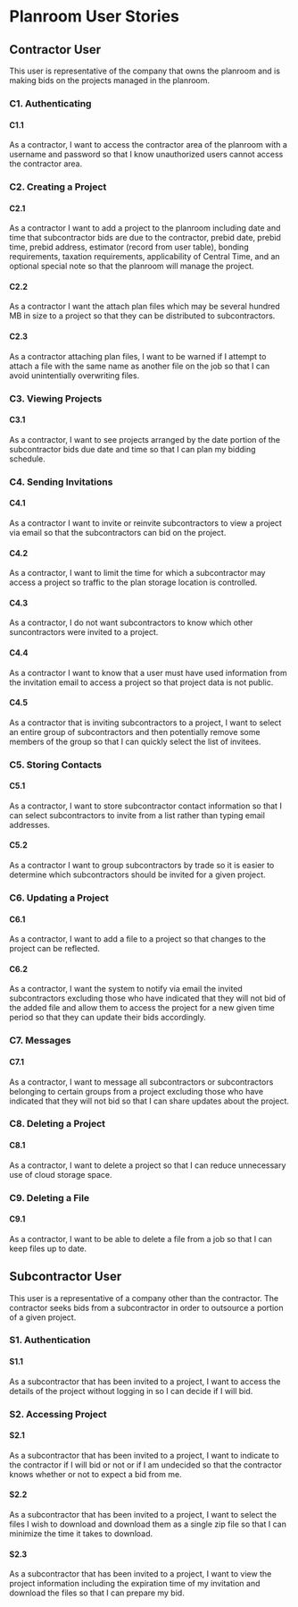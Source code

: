 # Planroom User Stories
## Contractor User
This user is representative of the company that owns the planroom  and is making bids on the projects managed in the planroom.

### C1. Authenticating
#### C1.1
As a contractor, I want to access the contractor area of the planroom with a username and password so that I know unauthorized users cannot access the contractor area.

### C2. Creating a Project
#### C2.1
As a contractor I want to add a project to the planroom including date and time that subcontractor bids are due to the contractor, prebid date, prebid time, prebid address, estimator (record from user table), bonding requirements, taxation requirements, applicability of Central Time, and an optional special note so that the planroom will manage the project.

#### C2.2
As a contractor I want the attach plan files which may be several hundred MB in size to a project so that they can be distributed to subcontractors.

#### C2.3
As a contractor attaching plan files, I want to be warned if I attempt to attach a file with the same name as another file on the job so that I can avoid unintentially overwriting files.

### C3. Viewing Projects
#### C3.1
As a contractor, I want to see projects arranged by the date portion of the subcontractor bids due date and time so that I can plan my bidding schedule.

### C4. Sending Invitations
#### C4.1
As a contractor I want to invite or reinvite subcontractors to view a project via email so that the subcontractors can bid on the project.

#### C4.2
As a contractor, I want to limit the time for which a subcontractor may access a project so traffic to the plan storage location is controlled.

#### C4.3
As a contractor, I do not want subcontractors to know which other suncontractors were invited to a project.

#### C4.4 
As a contractor I want to know that a user must have used information from the invitation email to access a project so that project data is not public.

#### C4.5
As a contractor that is inviting subcontractors to a project, I want to select an entire group of subcontractors and then potentially remove some members of the group so that I can quickly select the list of invitees.

### C5. Storing Contacts
#### C5.1
As a contractor, I want to store subcontractor contact information so that I can select subcontractors to invite from a list rather than typing email addresses.

#### C5.2
As a contractor I want to group subcontractors by trade so it is easier to determine which subcontractors should be invited for a given project.

### C6. Updating a Project
#### C6.1
As a contractor, I want to add a file to a project so that changes to the project can be reflected.

#### C6.2
As a contractor, I want the system to notify via email the invited subcontractors excluding those who have indicated that they will not bid of the added file and allow them to access the project for a new given time period so that they can update their bids accordingly.

### C7. Messages
#### C7.1
As a contractor, I want to message all subcontractors or subcontractors belonging to certain groups from a project excluding those who have indicated that they will not bid so that I can share updates about the project.

### C8. Deleting a Project
#### C8.1
As a contractor, I want to delete a project so that I can reduce unnecessary use of cloud storage space.

### C9. Deleting a File
#### C9.1
As a contractor, I want to be able to delete a file from a job so that I can keep files up to date.

## Subcontractor User
This user is a representative of a company other than the contractor.  The contractor seeks bids from a subcontractor in order to outsource a portion of a given project.

### S1. Authentication
#### S1.1
As a subcontractor that has been invited to a project, I want to access the details of the project without logging in so I can decide if I will bid.

### S2. Accessing Project
#### S2.1
As a subcontractor that has been invited to a project, I want to indicate to the contractor if I will bid or not or if I am undecided so that the contractor knows whether or not to expect a bid from me.

#### S2.2
As a subcontractor that has been invited to a project, I want to select the files I wish to download and download them as a single zip file so that I can minimize the time it takes to download.

#### S2.3
As a subcontractor that has been invited to a project, I want to view the project information including the expiration time of my invitation and download the files so that I can prepare my bid.

